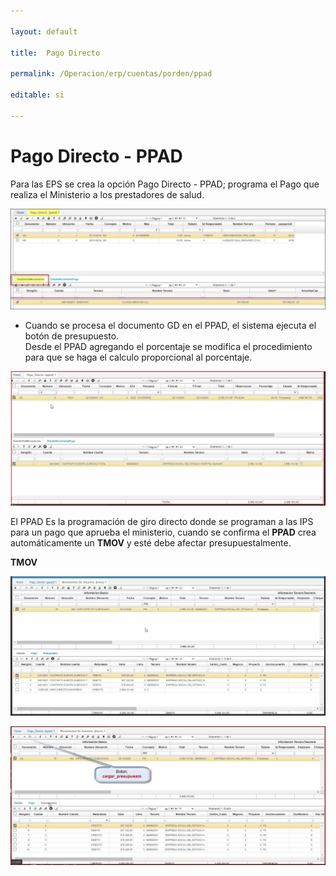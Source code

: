 ```yaml
---

layout: default  

title:  Pago Directo  

permalink: /Operacion/erp/cuentas/porden/ppad  

editable: si  

---  
```


# Pago Directo - PPAD  

Para las EPS se crea la opción Pago Directo - PPAD; programa el Pago que realiza el Ministerio a los prestadores de salud. 

![](ppad1.png)  

* Cuando se procesa el documento GD en el PPAD, el sistema ejecuta el botón de presupuesto.  
Desde el PPAD agregando el porcentaje se modifica el procedimiento para que se haga el calculo proporcional al porcentaje.  

![](ppad_02.png)  

El PPAD Es la programación de giro directo donde se programan a las IPS para un pago que aprueba el ministerio, cuando se confirma el **PPAD** crea automáticamente un **TMOV** y esté debe afectar presupuestalmente.  

**TMOV**

![](ppad_03.png)  

![](ppad_04.png)  







